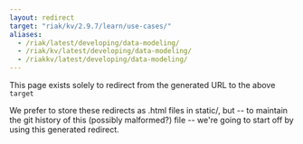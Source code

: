 ```yaml
---
layout: redirect
target: "riak/kv/2.9.7/learn/use-cases/"
aliases:
  - /riak/latest/developing/data-modeling/
  - /riak/kv/latest/developing/data-modeling/
  - /riakkv/latest/developing/data-modeling/
---
```



This page exists solely to redirect from the generated URL to the above `target`

We prefer to store these redirects as .html files in static/, but -- to maintain
the git history of this (possibly malformed?) file -- we're going to start off
by using this generated redirect.


